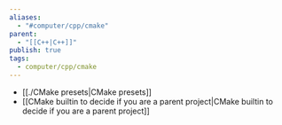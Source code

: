 ```yaml
---
aliases:
  - "#computer/cpp/cmake"
parent:
  - "[[C++|C++]]"
publish: true
tags:
  - computer/cpp/cmake
---
```


- [[./CMake presets|CMake presets]]
- [[CMake builtin to decide if you are a parent project|CMake builtin to decide if you are a parent project]]